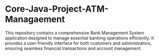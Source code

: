 # Core-Java-Project-ATM-Managaement
This repository contains a comprehensive Bank Management System application designed to manage essential banking operations efficiently. It provides a user-friendly interface for both customers and administrators, ensuring seamless financial transactions and account management.
